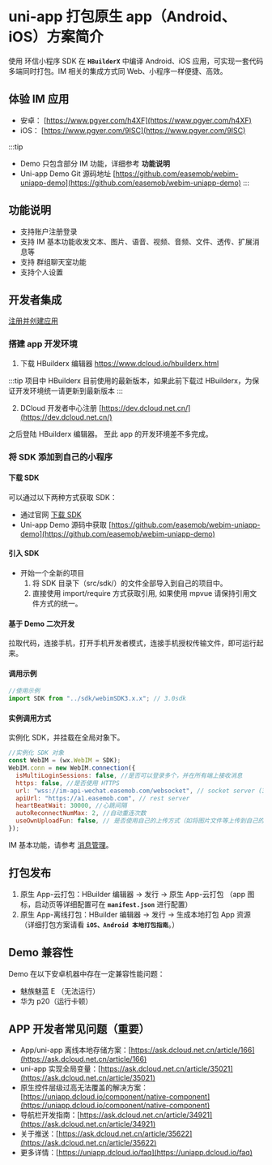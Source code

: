 # uni-app 打包原生 app（Android、iOS）方案简介

<Toc />

使用 环信小程序 SDK 在 **`HBuilderX`** 中编译 Android、iOS 应用，可实现一套代码多端同时打包。IM 相关的集成方式同 Web、小程序一样便捷、高效。

## 体验 IM 应用

- 安卓： [https://www.pgyer.com/h4XF](https://www.pgyer.com/h4XF)
- iOS： [https://www.pgyer.com/9ISC](https://www.pgyer.com/9ISC)

:::tip

- Demo 只包含部分 IM 功能，详细参考 **功能说明**
- Uni-app Demo Git 源码地址 [https://github.com/easemob/webim-uniapp-demo](https://github.com/easemob/webim-uniapp-demo)
:::

## 功能说明

- 支持账户注册登录
- 支持 IM 基本功能收发文本、图片、语音、视频、音频、文件、透传、扩展消息等
- 支持 群组聊天室功能
- 支持个人设置

## 开发者集成

[注册并创建应用](/product/enable_and_configure_IM.html#创建应用)

### 搭建 app 开发环境

1. 下载 HBuilderx 编辑器 https://www.dcloud.io/hbuilderx.html

:::tip
项目中 HBuilderx 目前使用的最新版本，如果此前下载过 HBuilderx，为保证开发环境统一请更新到最新版本
:::

2. DCloud 开发者中心注册 [https://dev.dcloud.net.cn/](https://dev.dcloud.net.cn/)

之后登陆 HBuilderx 编辑器。 至此 app 的开发环境差不多完成。

### 将 SDK 添加到自己的小程序

#### 下载 SDK

可以通过以下两种方式获取 SDK：

- 通过官网 [下载 SDK](https://www.easemob.com/download/im)
- Uni-app Demo 源码中获取 [https://github.com/easemob/webim-uniapp-demo](https://github.com/easemob/webim-uniapp-demo)

#### 引入 SDK

- 开始一个全新的项目
  1. 将 SDK 目录下（src/sdk/）的文件全部导入到自己的项目中。
  2. 直接使用 import/require 方式获取引用, 如果使用 mpvue 请保持引用文件方式的统一。

#### 基于 Demo 二次开发

拉取代码，连接手机，打开手机开发者模式，连接手机授权传输文件，即可运行起来。

#### 调用示例

```javascript
//使用示例
import SDK from "../sdk/webimSDK3.x.x"; // 3.0sdk
```

#### 实例调用方式

实例化 SDK，并挂载在全局对象下。

```javascript
//实例化 SDK 对象
const WebIM = (wx.WebIM = SDK);
WebIM.conn = new WebIM.connection({
  isMultiLoginSessions: false, //是否可以登录多个，并在所有端上接收消息
  https: false, //是否使用 HTTPS
  url: "wss://im-api-wechat.easemob.com/websocket", // socket server (3.0 SDK)
  apiUrl: "https://a1.easemob.com", // rest server
  heartBeatWait: 30000, //心跳间隔
  autoReconnectNumMax: 2, //自动重连次数
  useOwnUploadFun: false, // 是否使用自己的上传方式（如将图片文件等上传到自己的服务器，构建消息时只传url）
});
```

IM 基本功能，请参考 [消息管理](message_overview.html)。

## 打包发布

1. 原生 App-云打包：HBuilder 编辑器 → 发行 → 原生 App-云打包 （app 图标，启动页等详细配置可在 **`manifest.json`** 进行配置）
2. 原生 App-离线打包：HBuilder 编辑器 → 发行 → 生成本地打包 App 资源 （详细打包方案请看 **`iOS、Android 本地打包指南`**。）

## Demo 兼容性

Demo 在以下安卓机器中存在一定兼容性能问题：

- 魅族魅蓝 E （无法运行）
- 华为 p20（运行卡顿）

## APP 开发者常见问题（重要）

- App/uni-app 离线本地存储方案：[https://ask.dcloud.net.cn/article/166](https://ask.dcloud.net.cn/article/166)
- uni-app 实现全局变量：[https://ask.dcloud.net.cn/article/35021](https://ask.dcloud.net.cn/article/35021)
- 原生控件层级过高无法覆盖的解决方案：[https://uniapp.dcloud.io/component/native-component](https://uniapp.dcloud.io/component/native-component)
- 导航栏开发指南：[https://ask.dcloud.net.cn/article/34921](https://ask.dcloud.net.cn/article/34921)
- 关于推送：[https://ask.dcloud.net.cn/article/35622](https://ask.dcloud.net.cn/article/35622)
- 更多详情：[https://uniapp.dcloud.io/faq](https://uniapp.dcloud.io/faq)
